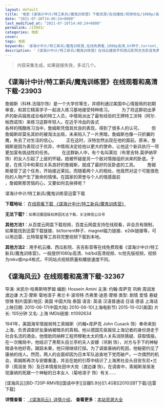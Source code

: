 ```yaml
---
layout: default
title: '电影《谍海计中计/特工新兵/魔鬼训练营》下载资源/在线播放/视频地址/1080p/高清/蓝光'
date: "2021-07-10T14:40:24+0800"
last_modified_at: "2021-07-10T14:40:24+0800"
permalink: /23903/
categories: 电影
cover:
tags: 电影
keywords: '谍海计中计/特工新兵/魔鬼训练营,在线免费看,1080p高清,bt种子,torrent,百度云盘,magnet,磁力链,迅雷下载资源'
description: '《谍海计中计/特工新兵/魔鬼训练营》在线云播放手机西瓜影院吉吉影音免费看，1080p高清bd/hd未删减完整版和tc抢先枪版，mkv/mp4格式，附带bt/torrent种子、magnet/磁力链、百度云盘、网盘资源迅雷下载链接'
---
```


>内容采集生成，如果链接失效，多试几个。


## 《谍海计中计/特工新兵/魔鬼训练营》在线观看和高清下载-23903

詹姆斯（科林.法瑞尔饰）是一个大学优等生，并顺利通过美国中心情报局的初期审查，和其它精英学子一起进入练习基地接受特种练习。 　　为了将这群初出茅庐的新兵锻炼成合格的特工人员，中情局派出了最有经验的王牌特工沃特（阿尔.帕西诺饰）来练习这群年轻人。在近乎冷血的各式<br />各样的残酷练习当中，詹姆斯凭借其优良的表现，得到了很多人的认可。 　　但詹姆斯却莫名其妙的被淘汰出局，未来陷入了一片黑暗，詹姆斯也像一只折翼的鹰，失去了对生活的信心。 　　正在这时，沃特忽然出现在他的面前。原来，詹姆斯是因为表现过于优异，中情局决定给他以更大的使命，让他这个新兵执行一项更加富有挑战性的任务。 　　在这群新人中，有个名叫莱拉（布里吉特.莫伊纳罕饰）的女人引起了上层的怀疑。她被怀疑是另一个敌对情报组织派来的卧底。于是，在练习中和莱拉关系良好的詹姆斯，就成了最好的反卧底的工具。 　　詹姆斯接受了这个任务，开始接近莱拉。而随着两个人的相处，他竟然对这个可能很危险的人物产生了致命的情愫。在国家的荣誉与个人的情感面前<br />，詹姆斯那苦恼的心，又要如何去抉择呢？


谍海计中计/特工新兵/魔鬼训练营迅雷下载

**下载地址**： [在线观看下载 《谍海计中计/特工新兵/魔鬼训练营》](https://www.993dy.com//vod-detail-id-24198.html) 


**无法下载?**：`如果迅雷因版权原因无法下载，关注微信公众号 `

**其他方法1**：从百度云网盘下载视频，百度云网盘支持在线观看，非会员有限制，如果能找到迅雷下载链接、bt/torrent种子、magnet磁力链接、e2dk链接等，可以用迅雷、比特彗星等工具将完整视频下载到本地。

**其他方法2**：用手机云播、西瓜影院、吉吉影音等在线免费观看《谍海计中计/特工新兵/魔鬼训练营》，一般提供1080p高清、hd/bd高清视频、tc抢先版视频，视频为mkv或mp4格式，不同站点视频质量和播放速度不同。


## 《谍海风云》在线观看和高清下载-32367

导演: 米凯尔·哈弗斯特罗姆 编剧: Hossein Amini 主演: 约翰·库萨克 巩俐 周润发 渡边谦 大卫·摩斯 菊地凛子 弗兰卡·波坦特 杰弗里·迪恩·摩根 类型: 剧情 爱情 悬疑 惊悚 制片国家/地区: 美国 中国大陆 泰国 语言: 英语 汉语普通话 日语 德语 上海话 上映日期: 2010-06-17(中国大陆) 2010-06-10(上海电影节) 2015-10-02(美国) 片长: 105分钟 又名: 上海 IMDb链接: tt1092634

1941年，美国海军情报局特工索姆斯（约翰•库萨克 John Cusack 饰）奉命来到上海，负责调查好友康纳被暗杀的真相。他以德国先驱报驻上海记者的身份游走于社会名流的酒会。他借助同纳粹工程师穆勒太太的情人关系消除猜疑、获取情报。在一次赌局中，他结识了黑帮头目兰亭的夫人安娜（巩俐 饰），对方与手下的神秘暗语令他好奇。跟踪未果，他只得继续打探。为了调查康纳的死因，他秘密约见了康纳的线人。然而，两人的会面却因为日本军队追查地下党而破产。一次偶然的机会，索姆斯再次与安娜重逢，并且在她的引荐中结识了上海黑社会头目安东尼•兰亭（周润发 饰）及日本情报处田中大佐（渡边谦 饰）。在调查中，索姆斯渐渐发现康纳的死跟一个神秘的日本女人（菊地凛子 饰）有关……


[谍海风云][BD-720P-RMVB][国语中字][豆瓣5.9分][1.4GB][2010][BT下载/迅雷下载]

**详情查看**： [《谍海风云》详情介绍](/movie/32367/)， **查看更多**：[本站资源大全](/movie/t/all/)

